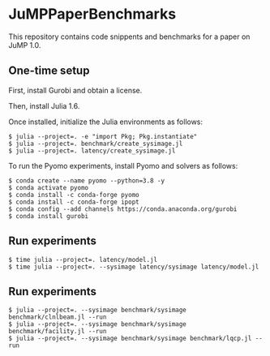 # JuMPPaperBenchmarks

This repository contains code snippents and benchmarks for a paper on JuMP 1.0.

## One-time setup

First, install Gurobi and obtain a license.

Then, install Julia 1.6.

Once installed, initialize the Julia environments as follows:
```
$ julia --project=. -e "import Pkg; Pkg.instantiate"
$ julia --project=. benchmark/create_sysimage.jl
$ julia --project=. latency/create_sysimage.jl
```

To run the Pyomo experiments, install Pyomo and solvers as follows:
```
$ conda create --name pyomo --python=3.8 -y
$ conda activate pyomo
$ conda install -c conda-forge pyomo
$ conda install -c conda-forge ipopt
$ conda config --add channels https://conda.anaconda.org/gurobi
$ conda install gurobi
```

## Run experiments

```
$ time julia --project=. latency/model.jl
$ time julia --project=. --sysimage latency/sysimage latency/model.jl
```

## Run experiments

```
$ julia --project=. --sysimage benchmark/sysimage benchmark/clnlbeam.jl --run
$ julia --project=. --sysimage benchmark/sysimage benchmark/facility.jl --run
$ julia --project=. --sysimage benchmark/sysimage benchmark/lqcp.jl --run
```

